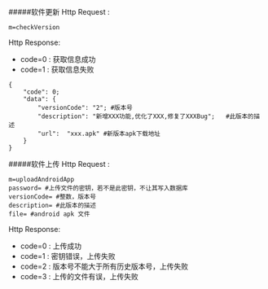 #####软件更新
Http Request : 

```
m=checkVersion
```
Http Response:

- code=0 : 获取信息成功
- code=1 : 获取信息失败

``` 
{ 
    "code": 0;
    "data": {
    	"versionCode": "2"; #版本号
    	"description": "新增XXX功能,优化了XXX,修复了XXXBug";   #此版本的描述
    	"url":  "xxx.apk" #新版本apk下载地址
	}
}
```

#####软件上传
Http Request : 

```
m=uploadAndroidApp
password= #上传文件的密钥，若不是此密钥，不让其写入数据库
versionCode= #整数，版本号
description= #此版本的描述
file= #android apk 文件
```
Http Response:

- code=0 : 上传成功
- code=1 : 密钥错误，上传失败
- code=2 : 版本号不能大于所有历史版本号，上传失败
- code=3 : 上传的文件有误，上传失败

